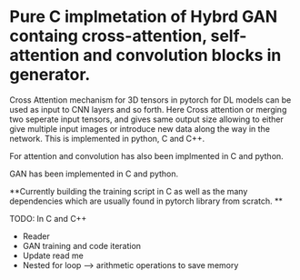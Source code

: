 # Pure C implmetation of Hybrd GAN containg cross-attention, self-attention and convolution blocks in generator. 


Cross Attention mechanism for 3D tensors in pytorch for DL models  can be used as input to CNN layers and so forth. Here Cross attention or merging two seperate input tensors, and gives same output size allowing to either give multiple input images or introduce new data along the way in the network. This is implemented in python, C and C++.


For attention and convolution has also been implmented in C and python. 


GAN has been implemented in C and python. 

**Currently building the training script in C as well as the many dependencies which are usually found in pytorch library from scratch. **





TODO:
In C and C++
- Reader
- GAN training and code iteration
- Update read me
- Nested for loop --> arithmetic operations to save memory
